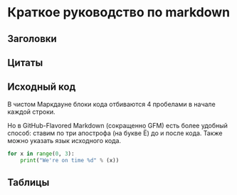 # Краткое руководство по markdown

## Заголовки

## Цитаты

## Исходный код

В чистом Маркдауне блоки кода отбиваются 4 пробелами в начале каждой строки.

Но в GitHub-Flavored Markdown (сокращенно GFM) есть более удобный способ: ставим по три апострофа (на букве Ё) до и после кода. Также можно указать язык исходного кода.

```python
for x in range(0, 3):
    print("We're on time %d" % (x))
```

## Таблицы

